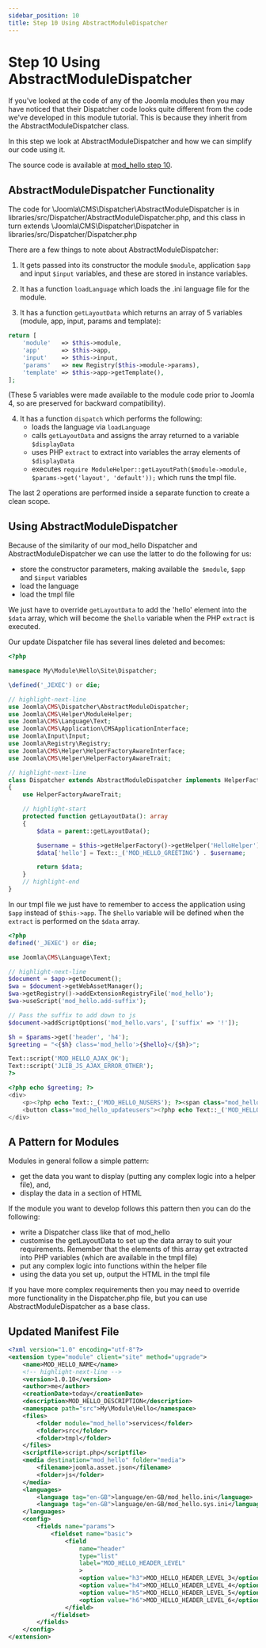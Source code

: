 ```yaml
---
sidebar_position: 10
title: Step 10 Using AbstractModuleDispatcher
---
```


Step 10 Using AbstractModuleDispatcher
======================================

If you've looked at the code of any of the Joomla modules then you may have noticed that their Dispatcher code looks quite different from the code we've developed in this module tutorial.
This is because they inherit from the AbstractModuleDispatcher class.

In this step we look at AbstractModuleDispatcher and how we can simplify our code using it.

The source code is available at [mod_hello step 10](https://github.com/joomla/manual-examples/tree/main/module-tutorial/step10_abstract_module_dispatcher). 

## AbstractModuleDispatcher Functionality

The code for \Joomla\CMS\Dispatcher\AbstractModuleDispatcher is in libraries/src/Dispatcher/AbstractModuleDispatcher.php, and this class in turn extends \Joomla\CMS\Dispatcher\Dispatcher in libraries/src/Dispatcher/Dispatcher.php

There are a few things to note about AbstractModuleDispatcher:

1. It gets passed into its constructor the module `$module`, application `$app` and input `$input` variables, and these are stored in instance variables.

2. It has a function `loadLanguage` which loads the .ini language file for the module.

3. It has a function `getLayoutData` which returns an array of 5 variables (module, app, input, params and template):

```php
return [
    'module'   => $this->module,
    'app'      => $this->app,
    'input'    => $this->input,
    'params'   => new Registry($this->module->params),
    'template' => $this->app->getTemplate(),
];
```

(These 5 variables were made available to the module code prior to Joomla 4, so are preserved for backward compatibility).

4. It has a function `dispatch` which performs the following:
   - loads the language via `loadLanguage`
   - calls `getLayoutData` and assigns the array returned to a variable `$displayData`
   - uses PHP `extract` to extract into variables the array elements of `$displayData`
   - executes `require ModuleHelper::getLayoutPath($module->module, $params->get('layout', 'default'));` which runs the tmpl file.

The last 2 operations are performed inside a separate function to create a clean scope.

## Using AbstractModuleDispatcher

Because of the similarity of our mod_hello Dispatcher and AbstractModuleDispatcher we can use the latter to do the following for us:
- store the constructor parameters, making available the` $module`, `$app` and `$input` variables
- load the language
- load the tmpl file

We just have to override `getLayoutData` to add the 'hello' element into the `$data` array, which will become the `$hello` variable when the PHP `extract` is executed.

Our update Dispatcher file has several lines deleted and becomes:

```php title="mod_hello/src/Dispatcher/Dispatcher.php"
<?php

namespace My\Module\Hello\Site\Dispatcher;

\defined('_JEXEC') or die;

// highlight-next-line
use Joomla\CMS\Dispatcher\AbstractModuleDispatcher;
use Joomla\CMS\Helper\ModuleHelper;
use Joomla\CMS\Language\Text;
use Joomla\CMS\Application\CMSApplicationInterface;
use Joomla\Input\Input;
use Joomla\Registry\Registry;
use Joomla\CMS\Helper\HelperFactoryAwareInterface;
use Joomla\CMS\Helper\HelperFactoryAwareTrait;

// highlight-next-line
class Dispatcher extends AbstractModuleDispatcher implements HelperFactoryAwareInterface
{
    use HelperFactoryAwareTrait;

    // highlight-start
    protected function getLayoutData(): array
    {
        $data = parent::getLayoutData();

        $username = $this->getHelperFactory()->getHelper('HelloHelper')->getLoggedonUsername('Guest');
        $data['hello'] = Text::_('MOD_HELLO_GREETING') . $username;

        return $data;
    }
    // highlight-end
}
```

In our tmpl file we just have to remember to access the application using `$app` instead of `$this->app`. The `$hello` variable will be defined when the `extract` is performed on the `$data` array. 

```php title="mod_hello/tmpl/default.php"
<?php
defined('_JEXEC') or die;

use Joomla\CMS\Language\Text;

// highlight-next-line
$document = $app->getDocument();
$wa = $document->getWebAssetManager();
$wa->getRegistry()->addExtensionRegistryFile('mod_hello');
$wa->useScript('mod_hello.add-suffix');

// Pass the suffix to add down to js
$document->addScriptOptions('mod_hello.vars', ['suffix' => '!']);

$h = $params->get('header', 'h4');
$greeting = "<{$h} class='mod_hello'>{$hello}</{$h}>";

Text::script('MOD_HELLO_AJAX_OK');
Text::script('JLIB_JS_AJAX_ERROR_OTHER');
?>

<?php echo $greeting; ?>
<div>
    <p><?php echo Text::_('MOD_HELLO_NUSERS'); ?><span class="mod_hello_nusers"></span></p>
    <button class="mod_hello_updateusers"><?php echo Text::_('MOD_HELLO_UPDATE_NUSERS'); ?></button>
</div>
```

## A Pattern for Modules

Modules in general follow a simple pattern:
- get the data you want to display (putting any complex logic into a helper file), and,
- display the data in a section of HTML

If the module you want to develop follows this pattern then you can do the following:
- write a Dispatcher class like that of mod_hello
- customise the getLayoutData to set up the data array to suit your requirements. Remember that the elements of this array get extracted into PHP variables (which are available in the tmpl file)
- put any complex logic into functions within the helper file
- using the data you set up, output the HTML in the tmpl file

If you have more complex requirements then you may need to override more functionality in the Dispatcher.php file, but you can use AbstractModuleDispatcher as a base class.

## Updated Manifest File

```xml title="mod_hello/mod_hello.xml"
<?xml version="1.0" encoding="utf-8"?>
<extension type="module" client="site" method="upgrade">
    <name>MOD_HELLO_NAME</name>
    <!-- highlight-next-line -->
    <version>1.0.10</version>
    <author>me</author>
    <creationDate>today</creationDate>
    <description>MOD_HELLO_DESCRIPTION</description>
    <namespace path="src">My\Module\Hello</namespace>
    <files>
        <folder module="mod_hello">services</folder>
        <folder>src</folder>
        <folder>tmpl</folder>
    </files>
    <scriptfile>script.php</scriptfile>
    <media destination="mod_hello" folder="media">
        <filename>joomla.asset.json</filename>
        <folder>js</folder>
    </media>
    <languages>
        <language tag="en-GB">language/en-GB/mod_hello.ini</language>
        <language tag="en-GB">language/en-GB/mod_hello.sys.ini</language>
    </languages>
    <config>
        <fields name="params">
            <fieldset name="basic">
                <field
                    name="header"
                    type="list"
                    label="MOD_HELLO_HEADER_LEVEL"
                    >
                    <option value="h3">MOD_HELLO_HEADER_LEVEL_3</option>
                    <option value="h4">MOD_HELLO_HEADER_LEVEL_4</option>
                    <option value="h5">MOD_HELLO_HEADER_LEVEL_5</option>
                    <option value="h6">MOD_HELLO_HEADER_LEVEL_6</option>
                </field>
            </fieldset>
        </fields>
    </config>
</extension>
```